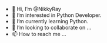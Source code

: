 - 👋 Hi, I’m @NikkyRay
- 👀 I’m interested in Python Developer.
- 🌱 I’m currently learning Python.
- 💞️ I’m looking to collaborate on ...
- 📫 How to reach me ...

<!---
NikkyRay/NikkyRay is a ✨ special ✨ repository because its `README.md` (this file) appears on your GitHub profile.
You can click the Preview link to take a look at your changes.
--->

